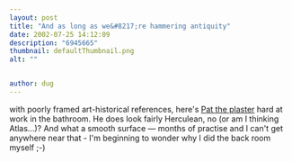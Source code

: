 ```yaml
---
layout: post
title: "And as long as we&#8217;re hammering antiquity"
date: 2002-07-25 14:12:09
description: "6945665"
thumbnail: defaultThumbnail.png
alt: ""


author: dug
---
```


<p>with poorly framed art-historical references, here's <a href="/scrapbook/index.mgi?act=showpic&amp;frame=113">Pat the plaster</a> hard at work in the bathroom. He does look fairly Herculean, no (or am I thinking Atlas...)? And what a smooth surface &mdash; months of practise and I can't get anywhere near that - I'm beginning to wonder why I did the back room myself ;-)</p>
